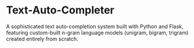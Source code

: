 # Text-Auto-Completer
A sophisticated text auto-completion system built with Python and Flask, featuring custom-built n-gram language models (unigram, bigram, trigram) created entirely from scratch.
